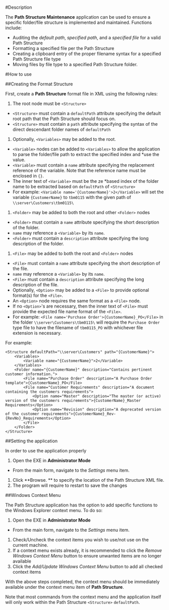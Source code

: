 #Description

The **Path Structure Maintenance** application can be used to ensure a specific folder/file structure is implemented and maintained. Functions include:

 * Auditing the *default path*, *specified path*, and a *specified file* for a valid Path Structure
 * Formatting a specified file per the Path Structure
 * Creating a clipboard entry of the proper filename syntax for a specified Path Structure file type
 * Moving files by file type to a specified Path Structure folder.

#How to use

##Creating the Format Structure

First, create a **Path Structure** format file in XML using the following rules:

 1. The root node must be `<Structure>`
   * `<Structure>` must contain a `defaultPath` attribute specifying the default root path that the Path Structure should focus on.
   * `<Structure>` must contain a `path` attribute specifying the syntax of the direct descendant folder names of `defaultPath`
 1. Optionally, `<Variables>` may be added to the root.
   * `<Variable>` nodes can be added to `<Variables>` to allow the application to parse the folder/file path to extract the specified index and   *use the value.
   * `<Variable>` must contain a `name` attribute specifying the replacement reference of the variable. Note that the reference name must be enclosed in `{}`.
   * The inner text of `<Variable>` must be the ze  *based index of the folder name to be extracted based on `defaultPath` of `<Structure>`
   * For example: `<Variable name='{CustomerName}'>2</Variable>` will set the variable `{CustomerName}` to `tbm0115` with the given path of `\\server\Customers\tbm0115\`
 1. `<Folder>` may be added to both the root and other `<Folder>` nodes
   * `<Folder>` must contain a `name` attribute specifying the short description of the folder.
   * `name` may reference a `<Variable>` by its `name`.
   * `<Folder>` must contain a `description` attribute specifying the long description of the folder.
 1. `<File>` may be added to both the root and `<Folder>` nodes
   * `<File>` must contain a `name` attribute specifying the short description of the file.
   * `name` may reference a `<Variable>` by its `name`.
   * `<File>` must contain a `description` attribute specifying the long description of the file.
   * Optionally, `<Option>` may be added to a `<File>` to provide optional format(s) for the `<File>`.
   * An `<Option>` node requires the same format as a `<File>` node.
   * If no `<Option>`'s are necessary, then the inner text of `<File>` must provide the expected file name format of the `<File>`.
   * For example: `<File name='Purchase Order'>{CustomerName}_PO</File>` in the folder `\\server\Customers\tbm0115\` will require the `Purchase Order` type file to have the filename of `tbm0115_PO` with whichever file extension is necessary.

For example:
```
<Structure defaultPath="\\server\Customers" path="{CustomerName}">
	<Variables>
		<Variable name="{CustomerName}">2</Variable>
	</Variables>
	<Folder name="{CustomerName}" description="Contains pertinent customer information.">
		<File name="Purchase Order" description="A Purchase Order template">{CustomerName}_PO</File>
		<File name="Customer Requirements" description="A document containing the customers requirements">
			<Option name="Master" description="The master (or active) version of the customers requirements">{CustomerName}_Master Requirements</Option>
			<Option name="Revision" description="A deprecated version of the customer requirements">{CustomerName}_Rev-{RevNo}_Requirements</Option>
		</File>
	</Folder>
</Structure>
```

##Setting the application

In order to use the application properly

 1. Open the EXE in **Administrator Mode**
   * From the main form, navigate to the *Settings* menu item.
 1. Click **Browse.  ** to specify the location of the Path Structure XML file.
 1. The program will require to restart to save the changes

##Windows Context Menu

The Path Structure application has the option to add specific functions to the Windows Explorer context menu. To do so:

 1. Open the EXE in **Administrator Mode**
   * From the main form, navigate to the *Settings* menu item.
 1. Check/Uncheck the context items you wish to use/not use on the current machine.
 1. If a context menu exists already, it is recommended to click the *Remove Windows Context Menu* button to ensure unwanted items are no longer available
 1. Click the *Add/Update Windows Context Menu* button to add all checked context items

With the above steps completed, the context menu should be immediately available under the context menu item of **Path Structure**.

Note that most commands from the context menu and the application itself will only work within the Path Structure `<Structure>` `defaultPath`.